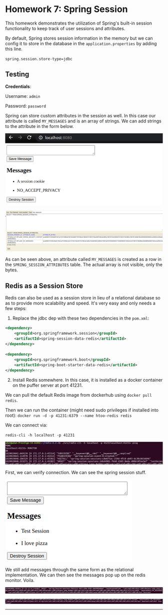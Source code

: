 # Homework 7: Spring Session

This homework demonstrates the utilization of Spring's built-in session functionality to keep track of user sessions and attributes.

By default, Spring stores session information in the memory but we can config it to store in the database in the `application.properties` by adding this line.

`spring.session.store-type=jdbc`

## Testing

**Credentials**:

Username: `admin`

Password: `password`

Spring can store custom attributes in the session as well. In this case our attribute is called `MY_MESSAGES` and is an array of strings. We can add strings to the attribute in the form below.

![data](docs/hw7-add-message.png)

![data](docs/hw7-add-message-h2.png)

As can be seen above, an attribute called `MY_MESSAGES` is created as a row in the `SPRING_SESSION_ATTRIBUTES` table. The actual array is not visible, only the bytes.

## Redis as a Session Store

Redis can also be used as a session store in lieu of a relational database so as to provide more scalability and speed. It's very easy and only needs a few steps:

1. Replace the jdbc dep with these two dependencies in the `pom.xml`:

```xml
<dependency>
    <groupId>org.springframework.session</groupId>
    <artifactId>spring-session-data-redis</artifactId>
</dependency>

<dependency>
    <groupId>org.springframework.boot</groupId>
    <artifactId>spring-boot-starter-data-redis</artifactId>
</dependency>
```

2. Install Redis somewhere. In this case, it is installed as a docker container on the puffer server at port 41231.

We can pull the default Redis image from dockerhub using `docker pull redis`.

Then we can run the container (might need sudo privileges if installed into root): `docker run -d -p 41231:6379 --name htoo-redis redis`

We can connect via:

`redis-cli -h localhost -p 41231`

![data](docs/hw7-redis-connection.png)

First, we can verify connection. We can see the spring session stuff.

![data](docs/hw7-redis-messages.png)

We still add messages through the same form as the relational implementation. We can then see the messages pop up on the redis monitor. Voila.

![data](docs/hw7-redis-str1.png)

![data](docs/hw7-redis-str2.png)

***
